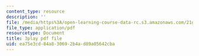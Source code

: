 ```yaml
---
content_type: resource
description: ''
file: /media/https%3A/open-learning-course-data-rc.s3.amazonaws.com/21g-503-japanese-iii-fall-2019/ea75e3cd84a830692b4ad89a05642cba_Qd-zK_1bEPM.pdf
file_type: application/pdf
resourcetype: Document
title: 3play pdf file
uid: ea75e3cd-84a8-3069-2b4a-d89a05642cba
---
```

